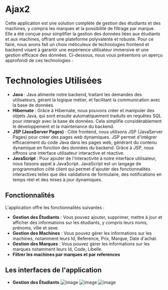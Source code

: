 # Ajax2
Cette application est une solution complète de gestion des étudiants et des machines, y compris les marques et la possibilité de filtrage par marque. Elle a été conçue pour simplifier la gestion des données liées aux étudiants et aux machines, offrant une plateforme polyvalente et robuste. Pour ce faire, nous avons fait un choix méticuleux de technologies frontend et backend visant à garantir une expérience utilisateur immersive et une gestion efficace des données. Ci-dessous, nous vous présentons un aperçu approfondi de ces technologies :

# Technologies Utilisées
- **Java** : Java alimente notre backend, traitant les demandes des utilisateurs, gérant la logique métier, et facilitant la communication avec la base de données. 
- **Hibernate** : Grâce à Hibernate, nous pouvons créer et manipuler des objets Java, qui sont ensuite automatiquement traduits en requêtes SQL pour interagir avec la base de données. Cela simplifie considérablement le développement et la maintenance du backend.
- **JSP (JavaServer Pages)** : Côté frontend, nous utilisons JSP (JavaServer Pages) pour créer des pages web dynamiques. JSP permet d'intégrer efficacement du code Java dans les pages web, générant du contenu dynamique en fonction des données du backend. Grâce à JSP, nous offrons une interface utilisateur interactive et réactive.
- **JavaScript** : Pour ajouter de l'interactivité à notre interface utilisateur, nous faisons appel à JavaScript. JavaScript est un langage de programmation côté client qui permet d'ajouter des fonctionnalités interactives telles que des validations de formulaire, des notifications en temps réel et des mises à jour dynamiques.
 ## Fonctionnalités

L'application  offre les fonctionnalités suivantes :

- **Gestion des Étudiants** : Vous pouvez ajouter, supprimer, mettre à jour et afficher des informations sur les étudiants, y compris leurs noms, prénoms, ville et sexe.
- **Gestion des Machines** : Vous pouvez gérer les informations sur les machines, notamment leurs Id,	Reference, Prix,	Marque,	Date d'achat.
- **Gestion des Marques** : Vous pouvez gérer les informations sur les marques notamment leurs Id,	Code, Libelle.
- **Filtrer les machines par marques et par references**

 ## Les interfaces de l'application 
- **Gestion des Étudiants**
![image](https://github.com/NassimaOuardine/Ajax2/assets/147509426/f69ca2f3-e26b-4523-8546-1e364d997751)
![image](https://github.com/NassimaOuardine/Ajax2/assets/147509426/932c0c87-8d59-441a-b53b-862da889d22a)
![image](https://github.com/NassimaOuardine/Ajax2/assets/147509426/f6ad6455-a7fa-41b7-80b3-a01ed85e9696)
 







  
